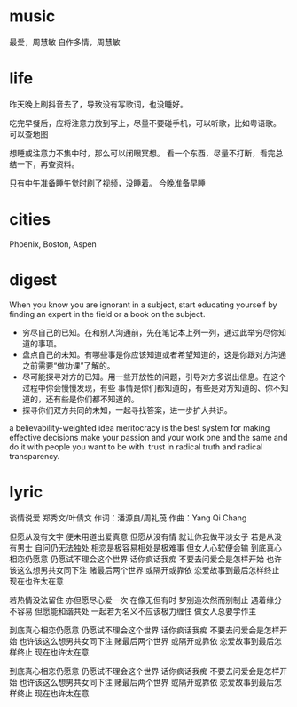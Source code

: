 # music

最爱，周慧敏
自作多情，周慧敏

# life

昨天晚上刷抖音去了，导致没有写歌词，也没睡好。

吃完早餐后，应将注意力放到写上，尽量不要碰手机，可以听歌，比如粤语歌。
可以查地图

想睡或注意力不集中时，那么可以闭眼冥想。
看一个东西，尽量不打断，看完总结一下，再查资料。

只有中午准备睡午觉时刷了视频，没睡着。
今晚准备早睡

# cities

Phoenix, Boston, Aspen

# digest

When you know you are ignorant in a subject, start educating yourself
by finding an expert in the field or a book on the subject.

* 穷尽自己的已知。在和别人沟通前，先在笔记本上列一列，通过此举穷尽你知道的事项。
* 盘点自己的未知。有哪些事是你应该知道或者希望知道的，这是你跟对方沟通之前需要“做功课”了解的。
* 尽可能探寻对方的已知。用一些开放性的问题，引导对方多说出信息。在这个过程中你会慢慢发现，有些
事情是你们都知道的，有些是对方知道的、你不知道的，还有些是你们都不知道的。
* 探寻你们双方共同的未知，一起寻找答案，进一步扩大共识。

a believability-weighted idea meritocracy is the best system for making effective decisions
make your passion and your work one and the same and do it with people you want to be with.
trust in radical truth and radical transparency.

# lyric

谈情说爱
  郑秀文/叶倩文
  作词：潘源良/周礼茂
  作曲：Yang Qi Chang

但愿从没有文字
便未用道出爱真意
但愿从没有情
就让你我做平淡女子
若是从没有男士
自问仍无法独处
相恋是极容易相处是极难事
但女人心软便会输
到底真心相恋仍愿意
仍愿试不理会这个世界
话你疯话我痴
不要去问爱会是怎样开始
也许该这么想男共女同下注
赌最后两个世界
或隔开或靠依
恋爱故事到最后怎样终止
现在也许太在意

若热情没法留住
亦但愿尽心爱一次
在像无但有时
梦别造次然而别制止
遇着缘分不容易
但愿能和谐共处
一起若为名义不应该极力缠住
做女人总要学作主

到底真心相恋仍愿意
仍愿试不理会这个世界
话你疯话我痴
不要去问爱会是怎样开始
也许该这么想男共女同下注
赌最后两个世界
或隔开或靠依
恋爱故事到最后怎样终止
现在也许太在意

到底真心相恋仍愿意
仍愿试不理会这个世界
话你疯话我痴
不要去问爱会是怎样开始
也许该这么想男共女同下注
赌最后两个世界
或隔开或靠依
恋爱故事到最后怎样终止
现在也许太在意
